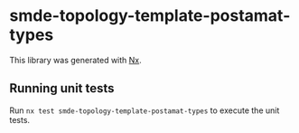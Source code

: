 # smde-topology-template-postamat-types

This library was generated with [Nx](https://nx.dev).

## Running unit tests

Run `nx test smde-topology-template-postamat-types` to execute the unit tests.
